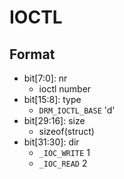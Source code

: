 # IOCTL

## Format

* bit[7:0]: nr
  * ioctl number
* bit[15:8]: type
  * `DRM_IOCTL_BASE` 'd'
* bit[29:16]: size
  * sizeof(struct)
* bit[31:30]: dir
  * `_IOC_WRITE` 1
  * `_IOC_READ` 2
